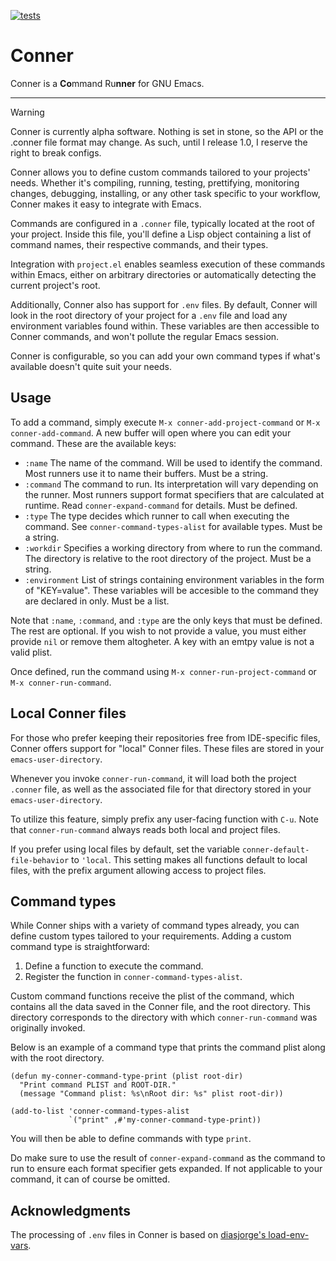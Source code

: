[![tests](https://github.com/tralph3/conner/actions/workflows/tests.yml/badge.svg)](https://github.com/tralph3/conner/actions/workflows/tests.yml)


# Conner

Conner is a **Co**mmand Ru**nner** for GNU Emacs.

---

> [!WARNING]
> Conner is currently alpha software. Nothing is set in stone, so the
> API or the .conner file format may change. As such, until I release
> 1.0, I reserve the right to break configs.

Conner allows you to define custom commands tailored to your projects'
needs. Whether it's compiling, running, testing, prettifying,
monitoring changes, debugging, installing, or any other task specific
to your workflow, Conner makes it easy to integrate with Emacs.

Commands are configured in a `.conner` file, typically located at the
root of your project. Inside this file, you'll define a Lisp object
containing a list of command names, their respective commands, and
their types.

Integration with `project.el` enables seamless execution of these
commands within Emacs, either on arbitrary directories or
automatically detecting the current project's root.

Additionally, Conner also has support for `.env` files. By default,
Conner will look in the root directory of your project for a `.env`
file and load any environment variables found within. These variables
are then accessible to Conner commands, and won't pollute the regular
Emacs session.

Conner is configurable, so you can add your own command types if
what's available doesn't quite suit your needs.


## Usage

To add a command, simply execute `M-x conner-add-project-command` or
`M-x conner-add-command`. A new buffer will open where you can edit
your command. These are the available keys:

- `:name` The name of the command. Will be used to identify the
  command. Most runners use it to name their buffers. Must be a
  string.
- `:command` The command to run. Its interpretation will vary
  depending on the runner. Most runners support format specifiers that
  are calculated at runtime. Read `conner-expand-command` for
  details. Must be defined.
- `:type` The type decides which runner to call when executing the
  command. See `conner-command-types-alist` for available types. Must
  be a string.
- `:workdir` Specifies a working directory from where to run the
  command. The directory is relative to the root directory of the
  project. Must be a string.
- `:environment` List of strings containing environment variables in
  the form of "KEY=value". These variables will be accesible to the
  command they are declared in only. Must be a list.

Note that `:name`, `:command`, and `:type` are the only keys that must
be defined. The rest are optional. If you wish to not provide a value,
you must either provide `nil` or remove them altogheter. A key with an
emtpy value is not a valid plist.

Once defined, run the command using `M-x conner-run-project-command`
or `M-x conner-run-command`.


## Local Conner files

For those who prefer keeping their repositories free from IDE-specific
files, Conner offers support for "local" Conner files. These files are
stored in your `emacs-user-directory`.

Whenever you invoke `conner-run-command`, it will load both the
project `.conner` file, as well as the associated file for that
directory stored in your `emacs-user-directory`.

To utilize this feature, simply prefix any user-facing function with
`C-u`. Note that `conner-run-command` always reads both local and
project files.

If you prefer using local files by default, set the variable
`conner-default-file-behavior` to `'local`. This setting makes all
functions default to local files, with the prefix argument allowing
access to project files.


## Command types

While Conner ships with a variety of command types already, you can
define custom types tailored to your requirements. Adding a custom
command type is straightforward:

1. Define a function to execute the command.
2. Register the function in `conner-command-types-alist`.

Custom command functions receive the plist of the command, which
contains all the data saved in the Conner file, and the root
directory. This directory corresponds to the directory with which
`conner-run-command` was originally invoked.

Below is an example of a command type that prints the command plist
along with the root directory.

```emacs-lisp
(defun my-conner-command-type-print (plist root-dir)
  "Print command PLIST and ROOT-DIR."
  (message "Command plist: %s\nRoot dir: %s" plist root-dir))

(add-to-list 'conner-command-types-alist
             `("print" ,#'my-conner-command-type-print))
```

You will then be able to define commands with type `print`.

Do make sure to use the result of `conner-expand-command` as the
command to run to ensure each format specifier gets expanded. If not
applicable to your command, it can of course be omitted.

## Acknowledgments

The processing of `.env` files in Conner is based on [diasjorge's
load-env-vars](https://github.com/diasjorge/emacs-load-env-vars).
